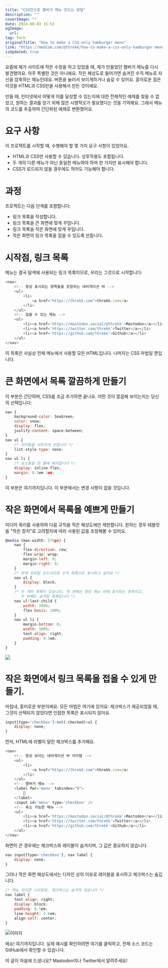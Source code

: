 ```yaml
---
title: "CSS만으로 햄버거 메뉴 만드는 방법"
description: ""
coverImage: ""
date: 2024-08-03 15:53
ogImage: 
  url: 
tag: Tech
originalTitle: "How to make a CSS-only hamburger menu"
link: "https://medium.com/@threkk/how-to-make-a-css-only-hamburger-menu-f7ad41e13399"
isUpdated: true
---
```






요즘에 제가 사이트에 작은 수정을 하고 있었을 때, 제가 만들었던 햄버거 메뉴를 다시 발견했어요. 아주 특별한 것은 아니에요. 작은 해상도로 들어가면 숨겨진 수직 메뉴로 자신을 압축하는 메뉴인데요. 버튼을 눌러서 보이게하거나 숨길 수 있어요. 흥미로운 점은 이것을 HTML과 CSS만을 사용해서 만든 것이에요.

만들 때, 인터넷에서 어떻게 이를 달성할 수 있는지에 대한 전체적인 예제를 찾을 수 없었고, 원하는 결과를 얻기 위해 많은 시행착오가 필요했다는 것을 기억해요. 그래서 메뉴의 코드를 추출하여 간단화된 예제로 변환했어요.

# 요구 사항

이 프로젝트를 시작할 때, 수행해야 할 몇 가지 요구 사항이 있었어요.

<div class="content-ad"></div>

- HTML과 CSS만 사용할 수 있습니다. 상호작용도 포함됩니다.
- 두 개의 다른 메뉴가 아닌 동일한 메뉴여야 하며 한 가지만 표시해야 합니다.
- CSS가 로드되지 않을 경우에도 적어도 기능해야 합니다.

# 과정

프로젝트는 다음 단계를 포함합니다:

- 링크 목록을 작성합니다.
- 링크 목록을 큰 화면에 맞게 꾸밈니다.
- 링크 목록을 작은 화면에 맞게 꾸밈니다.
- 작은 화면의 링크 목록을 접을 수 있도록 만듭니다.

<div class="content-ad"></div>

# 시작점, 링크 목록

메뉴는 결국 탐색에 사용되는 링크 목록이므로, 우리는 그것으로 시작합니다:

```js
<nav>
    <!-- 항상 표시되는 항목들을 포함하는 네비게이션 바 -->
    <ul>
        <li>
            <a href="https://threkk.com">threkk.com</a>
        </li>
    </ul>
    <!-- 접을 수 있는 메뉴 -->
    <ul>
        <li><a href='https://mastodon.social/@threkk'>Mastodon</a></li>
        <li><a href='https://twitter.com/threkk'>Twitter</a></li>
        <li><a href='https://github.com/threkk'>Github</a></li>
    </ul>
</nav>
```

이 목록은 사실상 전체 메뉴에서 사용할 모든 HTML입니다. 나머지는 CSS 마법일 뿐입니다.

<div class="content-ad"></div>

# 큰 화면에서 목록 깔끔하게 만들기

이 부분은 간단하며, CSS를 조금 추가하면 끝나요. 어떤 것이 깔끔해 보이는지는 당신의 선택입니다:

```js
nav {
    background-color: SeaGreen;
    color: snow;
    display: flex;
    justify-content: space-between;
}
nav ul {
    /* 마커들을 사라지게 만듭니다 */
    list-style-type: none;
}
nav ul li {
    /* 요소들을 한 줄에 배치합니다 */
    display: inline-flex;
    margin: 0.3em 1em;
}
```

이 부분은 여기까지입니다. 이 부분에서는 변경 사항이 없을 것입니다.

<div class="content-ad"></div>

# 작은 화면에서 목록을 예쁘게 만들기

미디어 쿼리를 사용하여 다음 규칙을 작은 해상도에만 제한합니다. 원하는 경우 테블릿을 "작은 장치"로 고려할지에 따라 사용된 값을 조정해볼 수 있어요.

```js
@media (max-width: 576px) {
    nav {
        flex-direction: row;
        flex-wrap: wrap;
        margin-left: 0;
        margin-right: 0;
    }
    /* 현재 모바일 모드이므로 수직 목록으로 표시하고 싶어요 */
    nav ul {
        display: block;
    }
    /* 두 개의 목록이 있습니다. 첫 번째는 항상 메뉴 바에 표시되는 항목이고,
       두 번째는 숨겨질 목록입니다 */
    nav ul:last-child {
        width: 100%;
        flex-basis: 100%;
    }
    nav ul li {
        margin-bottom: 0;
        width: 100%;
        text-align: right;
        padding: 0.5em;
    }
}
```

<img src="/assets/img/HowtomakeaCSS-onlyhamburgermenu_0.png" />

<div class="content-ad"></div>

# 작은 화면에서 링크 목록을 접을 수 있게 만들기.

마침내, 흥미로운 부분이에요. 모든 마법은 여기에 있어요: 체크박스가 제공되었을 때, 그것이 선택되지 않았다면 인접한 목록은 표시되지 않아요.

```js
input[type='checkbox']:not(:checked)+ul {
    display: none;
}
```

먼저, HTML에 라벨이 달린 체크박스를 추가해요.

<div class="content-ad"></div>

```js
<nav>
    <!-- 항상 보이는 네비게이션 바 아이템 -->
    <ul>
        <li>
            <a href="https://threkk.com">threkk.com</a>
        </li>
    </ul>
    <!-- 햄버거 메뉴 -->
    <label for='menu' tabindex="0">
        🍔
    </label>
    <input id='menu' type='checkbox' />
    <!-- 축소 가능한 메뉴 -->
    <ul>
        <li><a href='https://mastodon.social/@threkk'>Mastodon</a></li>
        <li><a href='https://twitter.com/threkk'>Twitter</a></li>
        <li><a href='https://github.com/threkk'>Github</a></li>
    </ul>
</nav>
```

화면이 큰 경우에는 체크박스와 레이블이 숨겨지며, 그 값은 중요하지 않습니다.

```js
nav input[type='checkbox'], nav label {
    display: none;
}
```

그러나 작은 화면 해상도에서는 디자인 상의 이유로 레이블을 표시하고 체크박스는 숨깁니다.

<div class="content-ad"></div>

```js
/* 메뉴 아이콘 스타일링, 체크박스는 숨겨져 있습니다 */
nav label {
    text-align: right;
    display: block;
    padding: 0.5em;
    line-height: 1.6em;
    align-self: center;
}
```

![이미지](https://miro.medium.com/v2/resize:fit:640/1*yRRvaU-uG1aNW7M9OvzZdg.gif)

에쇼! 여기까지입니다. 실제 예시를 확인하려면 여기를 클릭하고, 전체 소스 코드는 GitHub에서 확인할 수 있습니다.

이 글이 마음에 드셨나요? Mastodon이나 Twitter에서 알려주세요!




